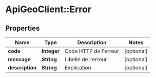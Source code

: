 # ApiGeoClient::Error

## Properties
Name | Type | Description | Notes
------------ | ------------- | ------------- | -------------
**code** | **Integer** | Code HTTP de l&#39;erreur | [optional] 
**message** | **String** | Libellé de l&#39;erreur | [optional] 
**description** | **String** | Explication | [optional] 


